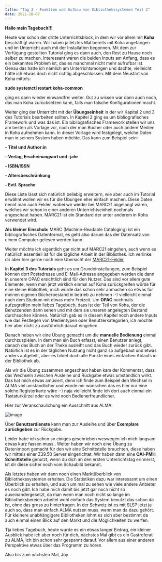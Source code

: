 ```yaml
---
title: "Tag 3 - Funktion und Aufbau von Bibliothekssystemen Teil 2"
date: 2021-10-07
---
```


**Hallo mein Tagebuch!!!**

Heute war schon der dritte Unterrichtsblock, in dem wir vor allem mit **Koha** beschäftigt waren.
Wir haben ja letztes Mal bereits mit Koha angefangen und im Unterricht auch mit der Installation begonnen. Mit dem zur Verfügung gestellten Tutorial ging es dann auch, den Rest zu Hause noch selber zu machen. Interessant waren die beiden Inputs am Anfang, dass es ein bekanntes Problem ist, das es manchmal nicht mehr aufrufbar ist. Genau das hatte ich nämlich am Unterrichtsmorgen und dachte, vielleicht hätte ich etwas doch nicht richtig abgeschlossen. Mit dem Neustart von Koha mittels:

**sudo systemctl restart koha-common**

ging es dann wieder einwandfrei weiter. Gut zu wissen war dann auch noch, das man Koha zurücksetzen kann, falls man falsche Konfigurationen macht.

Weiter ging der Unterricht mit der **Übungseinheit** in der wir Kapitel 2 und 3 des Tutorials bearbeiten sollten.  In Kapitel 2 ging es um bibliografisches Framework und was das ist. Ein bibliografisches Framework stellen wir uns am besten als Vorlage vor, nach der man Bücher oder auch andere Medien in Koha aufnehmen kann. In dieser Vorlage wird festgelegt, welche Daten man in seinem System haben möchte. Das kann zum Beispiel sein:

**-	Titel und Author:in**

**-	Verlag, Erscheinungsort und -jahr**

**-	ISBN/ISSN**

**-	Altersbeschränkung**

**-	Evtl. Sprache**

Diese Liste lässt sich natürlich beliebig erweitern, wie aber auch im Tutorial erwähnt wollen wir es für die Übungen eher einfach machen. Diese Daten nennt man auch Felder, wobei wir wieder bei MARC21 angelangt wären, welches wir schon in einer anderen Unterrichtseinheit nochmals angeschaut haben. MARC21 ist ein Standard der unter anderem in Koha verwendet wird.

**Als kleiner Einschub:**
MARC (Machine-Readable Cataloging) ist ein bibliografisches Datenformat, es geht also darum das der Datensatz von einem Computer gelesen werden kann. 

Weiter möchte ich eigentlich gar nicht auf MARC21 eingehen, auch wenn es natürlich essentiell ist für die tägliche Arbeit in der Bibliothek. Ich verlinke dir aber hier gerne noch eine Übersicht der [MARC21-Felder](https://www.loc.gov/marc/bibliographic/)

In **Kapitel 3 des Tutorials** geht es um Grundeinstellungen, zum Beispiel können dort Postadresse und E-Mail-Adresse angegeben werden die dann in unserem OPAC ersichtlich sind für den Nutzer. Das sind vor allem gute Elemente, wenn man jetzt wirklich einmal auf Koha zurückgreifen würde für eine kleine Bibliothek, mich würde das schon sehr anmachen so etwas für meinen eigenen Bücherbestand in betrieb zu nehmen :-) vielleicht einmal nach dem Studium mit etwas mehr Freizeit.
Um **OPAC** nochmals aufzugreifen mein liebes Tagebuch, dass ist der Teil von Koha, der die Benutzenden dann sehen und mit dem sie unseren angelegten Bestand durchsuchen können. Natürlich gab es in diesem Kapitel noch andere Inputs wie das Festlegen von Medientypen oder Benutzerkategorien, ich möchte hier aber nicht zu ausführlich darauf eingehen.

Danach haben wir eine Übung gemacht um die **manuelle Bedienung** einmal durchzuspielen. In dem man ein Buch erfasst, einen Benutzer anlegt, danach das Buch an der Theke ausleiht und das Buch wieder zurück gibt. Natürlich ist es in der täglichen Nutzung nicht ganz so aufgebaut und etwas anders aufgeteilt, aber es bildet doch alle Punkte eines einfachen Ablaufs in der Bibliothek ab. 

Als wir die Übung zusammen angeschaut haben kam der Kommentar, dass das Wechseln zwischen Ausleihe und Rückgabe etwas umständlich wirkt. Das hat mich etwas amüsiert, denn ich finde zum Beispiel den Wechsel in ALMA viel umständlicher und würde mir wünschen das es hier nur eine solche Registerkarte wäre :-) naja vielleicht finde ich dort auch einmal ein Tastaturkürzel oder es wird noch Bedienerfreundlicher.

Hier zur Veranschaulichung ein Ausschnitt aus ALMA:

![image](https://user-images.githubusercontent.com/90834675/151670003-6c0b4fdf-1ac4-4bf8-978d-494fc39966ce.png)

Über **Benutzerdienste** kann man zur Ausleihe und über **Exemplare zurückgeben** zur Rückgabe.

Leider habe ich schon so einiges geschrieben weswegen ich mich langsam etwas kurz fassen muss.. Weiter haben wir noch eine Übung zu Datenimport gemacht für den wir eine Schnittstelle brauchten, diese haben wir mittels einer Z39.50 Server eingerichtet. Wir haben dann eine **OAI-PMH Schnittstelle** genutzt, wenn du dich an den ersten Unterrichtstag erinnerst, ist dir diese sicher noch vom Schaubild bekannt. 

Als letztes haben wir dann noch einen Marktüberblick von Bibliothekssystemen erhalten. Die Statistiken dazu war interessant um einen Überblick zu erhalten, und auch um mal zu sehen wie viele andere Anbieter es noch gibt. Ich habe mich damit bis jetzt gar noch nicht so auseinandergesetzt, da man wenn man noch nicht so lange im Bibliotheksbereich arbeitet wohl einfach das System benutzt das schon da ist, ohne das gross zu hinterfragen. In der Schweiz ist es mit SLSP jetzt ja auch so, dass man einfach ALMA nutzen muss, wenn man da dazu gehört. Für kleinere unabhängigere Bibliotheken lohnt es sich aber bestimmt da auch einmal einen Blick auf den Markt und die Möglichkeiten zu werfen.


Tja liebes Tagebuch, heute wurde es ein etwas langer Eintrag, ein kleiner Ausblick habe ich aber noch für dich, nächstes Mal gibt es ein Gastreferat zu ALMA, ich bin schon sehr gespannt darauf. Vor allem aus einer anderen Perspektive etwas über das Programm zu hören.

Also bis zum nächsten Mal,
Joy

